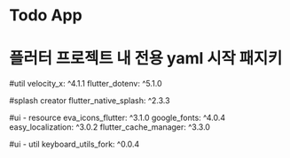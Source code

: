 # Todo App



# 플러터 프로젝트 내 전용 yaml 시작 패지키

  #util
  velocity_x: ^4.1.1
  flutter_dotenv: ^5.1.0

  #splash creator
  flutter_native_splash: ^2.3.3

  #ui - resource
  eva_icons_flutter: ^3.1.0
  google_fonts: ^4.0.4
  easy_localization: ^3.0.2
  flutter_cache_manager: ^3.3.0

  #ui - util
  keyboard_utils_fork: ^0.0.4
